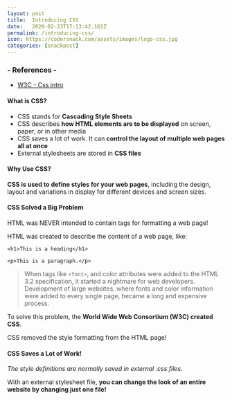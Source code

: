 ```yaml
---
layout: post
title:  Introducing CSS
date:   2020-02-23T17:13:42.161Z
permalink: /introducing-css/
icon: https://codersnack.com/assets/images/logo-css.jpg
categories: [snackpost]
---
```


### - References -

- [W3C - Css intro](https://www.w3schools.com/css/css_intro.asp)

#### What is CSS?
- CSS stands for **Cascading Style Sheets**
- CSS describes **how HTML elements are to be displayed** on screen, paper, or in other media
- CSS saves a lot of work. It can **control the layout of multiple web pages all at once**
- External stylesheets are stored in **CSS files**
  
#### Why Use CSS?
**CSS is used to define styles for your web pages**, including the design, layout and variations in display for different devices and screen sizes. 
  
#### CSS Solved a Big Problem
HTML was NEVER intended to contain tags for formatting a web page!

HTML was created to describe the content of a web page, like:

```
<h1>This is a heading</h1>

<p>This is a paragraph.</p>
```

> When tags like `<font>`, and color attributes were added to the HTML 3.2 specification, it started a nightmare for web developers. Development of large websites, where fonts and color information were added to every single page, became a long and expensive process.

To solve this problem, the **World Wide Web Consortium (W3C) created CSS**.

CSS removed the style formatting from the HTML page!
  
#### CSS Saves a Lot of Work!
*The style definitions are normally saved in external .css files*.

With an external stylesheet file, **you can change the look of an entire website by changing just one file!**

